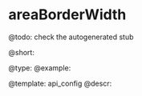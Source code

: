 areaBorderWidth
=============

@todo:
	check the autogenerated stub


@short:
	

@type: 
@example:


@template:	api_config
@descr:



